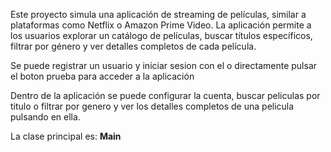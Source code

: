 Este proyecto simula una aplicación de streaming de películas, similar a plataformas como Netflix o Amazon Prime Video. 
La aplicación permite a los usuarios explorar un catálogo de películas, buscar títulos específicos, filtrar por género y ver detalles completos de cada película.

Se puede registrar un usuario y iniciar sesion con el o directamente pulsar el boton prueba para acceder a la aplicación

Dentro de la aplicación se puede configurar la cuenta, buscar peliculas por titulo o filtrar por genero y ver los detalles completos de una pelicula pulsando en ella.

La clase principal es: **Main**
